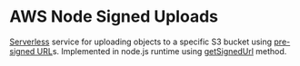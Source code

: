 # AWS Node Signed Uploads

[Serverless](https://serverless.com/) service for uploading objects to a specific S3 bucket using [pre-signed URL](http://docs.aws.amazon.com/AmazonS3/latest/dev/PresignedUrlUploadObject.html)s. Implemented in node.js runtime using [getSignedUrl](http://docs.aws.amazon.com/AWSJavaScriptSDK/latest/AWS/S3.html#getSignedUrl-property) method.
